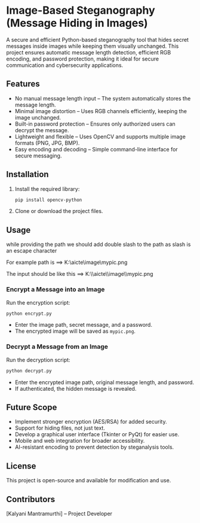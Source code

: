 # **Image-Based Steganography (Message Hiding in Images)**  

A secure and efficient Python-based steganography tool that hides secret messages inside images while keeping them visually unchanged. This project ensures automatic message length detection, efficient RGB encoding, and password protection, making it ideal for secure communication and cybersecurity applications.  

## **Features**  

- No manual message length input – The system automatically stores the message length.  
- Minimal image distortion – Uses RGB channels efficiently, keeping the image unchanged.  
- Built-in password protection – Ensures only authorized users can decrypt the message.  
- Lightweight and flexible – Uses OpenCV and supports multiple image formats (PNG, JPG, BMP).  
- Easy encoding and decoding – Simple command-line interface for secure messaging.  

## **Installation**  

1. Install the required library:  
   ```bash
   pip install opencv-python
   ```
2. Clone or download the project files.  

## **Usage**  

while providing the path we should add double slash to the path as slash is an escape character

For example path is ==>  K:\aicte\image\mypic.png

The input should be like this ==> K:\\\aicte\\\image\\\mypic.png

### **Encrypt a Message into an Image**  
Run the encryption script:  
```bash
python encrypt.py
```  
- Enter the image path, secret message, and a password.  
- The encrypted image will be saved as `mypic.png`.  

### **Decrypt a Message from an Image**  
Run the decryption script:  
```bash
python decrypt.py
```  
- Enter the encrypted image path, original message length, and password.  
- If authenticated, the hidden message is revealed.  

## **Future Scope**  

- Implement stronger encryption (AES/RSA) for added security.  
- Support for hiding files, not just text.  
- Develop a graphical user interface (Tkinter or PyQt) for easier use.  
- Mobile and web integration for broader accessibility.  
- AI-resistant encoding to prevent detection by steganalysis tools.  

## **License**  

This project is open-source and available for modification and use.  


## **Contributors**

[Kalyani Mantramurthi] – Project Developer
